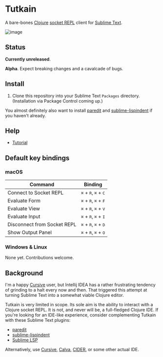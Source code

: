 # Tutkain

A bare-bones [Clojure] [socket REPL] client for [Sublime Text].

![image](https://user-images.githubusercontent.com/31859/77619123-353cf980-6f40-11ea-9bc8-4667a509489f.png)

## Status

**Currently unreleased**.

**Alpha**. Expect breaking changes and a cavalcade of bugs.

## Install

1. Clone this repository into your Sublime Text `Packages` directory.
   (Installation via Package Control coming up.)

You almost definitely also want to install [paredit] and [sublime-lispindent] if
you haven't already.

## Help

* [Tutorial](doc/tutorial.md)

## Default key bindings

### macOS

| Command  | Binding |
| ------------- | ------------- |
| Connect to Socket REPL | <kbd>⌘</kbd> + <kbd>R</kbd>, <kbd>⌘</kbd> + <kbd>C</kbd> |
| Evaluate Form  | <kbd>⌘</kbd> + <kbd>R</kbd>, <kbd>⌘</kbd> + <kbd>F</kbd> |
| Evaluate View  | <kbd>⌘</kbd> + <kbd>R</kbd>, <kbd>⌘</kbd> + <kbd>V</kbd> |
| Evaluate Input  | <kbd>⌘</kbd> + <kbd>R</kbd>, <kbd>⌘</kbd> + <kbd>I</kbd> |
| Disconnect from Socket REPL | <kbd>⌘</kbd> + <kbd>R</kbd>, <kbd>⌘</kbd> + <kbd>D</kbd> |
| Show Output Panel  | <kbd>⌘</kbd> + <kbd>R</kbd>, <kbd>⌘</kbd> + <kbd>O</kbd> |

### Windows & Linux

None yet. Contributions welcome.

## Background

I'm a happy [Cursive] user, but Intellij IDEA has a rather frustrating tendency
of grinding to a halt every now and then. That triggered this attempt at
turning Sublime Text into a somewhat viable Clojure editor.

Tutkain is very limited in scope. Its sole aim is the ability to interact
with a Clojure socket REPL. It is not, and never will be, a full-fledged Clojure
IDE. If you're looking for an IDE-like experience, consider complementing
Tutkain with these Sublime Text plugins:

- [paredit]
- [sublime-lispindent]
- [Sublime LSP](https://github.com/sublimelsp/LSP/blob/master/docs/index.md#clojurea-nameclojure)

Alternatively, use [Cursive], [Calva], [CIDER], or some other actual IDE.

[Calva]: https://github.com/BetterThanTomorrow/calva
[CIDER]: https://github.com/clojure-emacs/cider
[clojure]: https://www.clojure.org
[Cursive]: https://cursive-ide.com
[Tutkain]: https://github.com/eerohele/tutkain
[Package Control]: https://www.packagecontrol.io
[paredit]: https://github.com/odyssomay/paredit
[socket REPL]: https://clojure.org/reference/repl_and_main
[sublime-lispindent]: https://github.com/odyssomay/sublime-lispindent
[Sublime Text]: https://www.sublimetext.com
